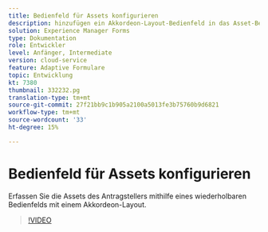 ```yaml
---
title: Bedienfeld für Assets konfigurieren
description: hinzufügen ein Akkordeon-Layout-Bedienfeld in das Asset-Bedienfeld.
solution: Experience Manager Forms
type: Dokumentation
role: Entwickler
level: Anfänger, Intermediate
version: cloud-service
feature: Adaptive Formulare
topic: Entwicklung
kt: 7380
thumbnail: 332232.pg
translation-type: tm+mt
source-git-commit: 27f21bb9c1b905a2100a5013fe3b75760b9d6821
workflow-type: tm+mt
source-wordcount: '33'
ht-degree: 15%

---
```



# Bedienfeld für Assets konfigurieren

Erfassen Sie die Assets des Antragstellers mithilfe eines wiederholbaren Bedienfelds mit einem Akkordeon-Layout.

>[!VIDEO](https://video.tv.adobe.com/v/332232?quality=12&learn=on)

